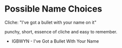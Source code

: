 # Possible Name Choices

Cliche: "I've got a bullet with your name on it"

punchy, short, essence of cliche and easy to remember.

* IGBWYN - I've Got a Bullet With Your Name
